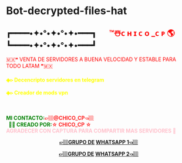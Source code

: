 # Bot-decrypted-files-hat
<h2>┏━━━━•✦•°•✦•°•✦•━━━┓  <font color="red">     ™☃️ᴄ ʜ ɪ ᴄ ᴏ _ᴄ ᴘ 🌎</font>┗━━━━•✦•°•✦•°•✦•━━━┛</h2></h4><font color="red">🇲🇽❝ VENTA DE SERVIDORES A BUENA VELOCIDAD Y ESTABLE PARA TODO LATAM ❞🇲🇽</font><h4><font color="yellow">◈⪧ Decencripto servidores en telegram</font><br> <font color="yellow"></font><br> <font color="yellow">◈⪧ Creador de mods vpn</font><br> <font color="yellow"> </font><br><br>  <font color="green"></font><font color="#ff2424"></font><br> <font color="green">MI CONTACTO:</font><font color="#ff2424">👉🏼@CHICO_CP👈🏼</font><br>  <font color="green">👨‍🔧 CREADO POR:</font><font color="#ff2424">☆ CHICO_CP ☆</font><br><font color="pink">AGRADECER CON CAPTURA PARA COMPARTIR MAS SERVIDORES 📸</font><p style="text-align: center;">
<a href="#" class="whatsapp-button" onclick="showWhatsAppLink()">👉🏼GRUPO DE</a>
<a href="https://chat.whatsapp.com/BbsAMqQO37bLCvMG2k8Ciq" class="whatsapp-link"> WHATSAPP 1👈🏼 </a></p>
</div>
</body><p style="text-align: center;">
<a href="#" class="whatsapp-button" onclick="showWhatsAppLink()">👉🏼GRUPO DE</a>
<a href="https://chat.whatsapp.com/EESbIBBfn3CEvZqTZ1XDEJ" class="whatsapp-link"> WHATSAPP 2👈🏼 </a></p>
</div>
</body>
